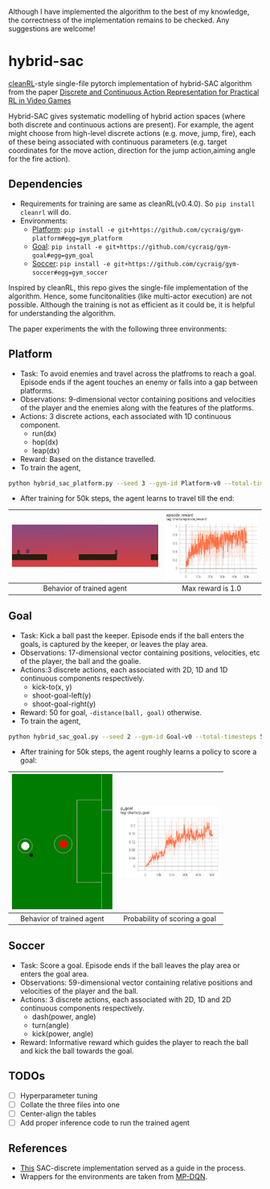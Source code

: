 Although I have implemented the algorithm to the best of my knowledge, the correctness of the implementation remains to be checked. Any suggestions are welcome!

# hybrid-sac
[cleanRL](https://github.com/vwxyzjn/cleanrl)-style single-file pytorch implementation of hybrid-SAC algorithm from the paper [Discrete and Continuous Action Representation for Practical RL in Video Games](https://arxiv.org/pdf/1912.11077.pdf)

Hybrid-SAC gives systematic modelling of hybrid action spaces (where both discrete and continuous actions are present). For example, the agent might choose from high-level discrete actions (e.g. move, jump, fire), each of these being associated with continuous parameters (e.g. target coordinates for the move action, direction for the jump action,aiming angle for the fire action).

## Dependencies
* Requirements for training are same as cleanRL(v0.4.0). So `pip install cleanrl` will do.
* Environments:
  - [Platform](https://github.com/cycraig/gym-platform): `pip install -e git+https://github.com/cycraig/gym-platform#egg=gym_platform`
  - [Goal](https://github.com/cycraig/gym-goal): `pip install -e git+https://github.com/cycraig/gym-goal#egg=gym_goal`
  - [Soccer](https://github.com/cycraig/gym-soccer): `pip install -e git+https://github.com/cycraig/gym-soccer#egg=gym_soccer`

Inspired by cleanRL, this repo gives the single-file implementation of the algorithm. Hence, some funcitonalities (like multi-actor execution) are not possible. Although the training is not as efficient as it could be, it is helpful for understanding the algorithm.

The paper experiments the with the following three environments:

## Platform
* Task: To avoid enemies and travel across the platfroms to reach a goal. Episode ends if the agent touches an enemy or falls into a gap between platforms.
* Observations: 9-dimensional vector containing positions and velocities of the player and the enemies along with the features of the platforms.
* Actions: 3 discrete actions, each associated with 1D continuous component.
  - run(dx)
  - hop(dx)
  - leap(dx)
* Reward: Based on the distance travelled.
* To train the agent,
```bash
python hybrid_sac_platform.py --seed 3 --gym-id Platform-v0 --total-timesteps 50000 --learning-starts 2000 --buffer-size 10000 --policy-lr 3e-4 --q-lr 1e-4
```
* After training for 50k steps, the agent learns to travel till the end:

| <img src="_data/platform.gif" width="400">|<img src="_data/platform_episode_reward.png" width="250">|
| :---: | :---: |
|Behavior of trained agent|Max reward is 1.0|

## Goal
* Task: Kick a ball past the keeper. Episode ends if the ball enters the goals, is captured by the keeper, or leaves the play area.
* Observations: 17-dimensional vector containing positions, velocities, etc of the player, the ball and the goalie.
* Actions:3 discrete actions, each associated with 2D, 1D and 1D continuous components respectively.
  - kick-to(x, y)
  - shoot-goal-left(y)
  - shoot-goal-right(y)
* Reward: 50 for goal, `-distance(ball, goal)` otherwise.
* To train the agent,
```bash
python hybrid_sac_goal.py --seed 2 --gym-id Goal-v0 --total-timesteps 50000 --learning-starts 257 --buffer-size 20000 --policy-lr 1e-3 --q-lr 1e-4
```
* After training for 50k steps, the agent roughly learns a policy to score a goal:

|<img src="_data/goal.gif" width="200">|<img src="_data/goal_prob.png" width="200">|
| :---: | :---: |
|Behavior of trained agent|Probability of scoring a goal|

## Soccer
* Task: Score a goal. Episode ends if the ball leaves the play area or enters the goal area.
* Observations: 59-dimensional vector containing relative positions and velocities of the player and the ball.
* Actions: 3 discrete actions, each associated with 2D, 1D and 2D continuous components respectively.
  - dash(power, angle)
  - turn(angle)
  - kick(power, angle)
* Reward: Informative reward which guides the player to reach the ball and kick the ball towards the goal.

## TODOs
- [ ] Hyperparameter tuning
- [ ] Collate the three files into one
- [ ] Center-align the tables
- [ ] Add proper inference code to run the trained agent

## References
* [This](https://github.com/p-christ/Deep-Reinforcement-Learning-Algorithms-with-PyTorch/blob/master/agents/actor_critic_agents/SAC_Discrete.py) SAC-discrete implementation served as a guide in the process.
* Wrappers for the environments are taken from [MP-DQN](https://github.com/cycraig/MP-DQN).
